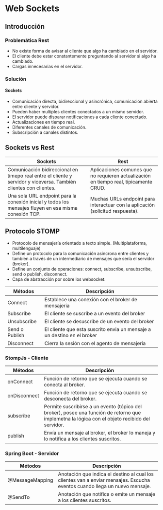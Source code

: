 # Web Sockets

## Introducción

### Problemática Rest

- No existe forma de avisar al cliente que algo ha cambiado en el servidor.
- El cliente debe estar constantemente preguntando al servidor si algo ha cambiado.
- Cargas innecesarias en el servidor.

### Solución

#### Sockets

- Comunicación directa, bidireccional y asincrónica, comunicación abierta entre cliente y servidor.
- Pueden haber multiples clientes conectados a un mismo servidor.
- El servidor puede disparar notificaciones a cada cliente conectado.
- Actualizaciones en tiempo real.
- Diferentes canales de comunicación.
- Subscripción a canales distintos.

## Sockets vs Rest

| Sockets                                                                                                           | Rest                                                                                  |
|-------------------------------------------------------------------------------------------------------------------|---------------------------------------------------------------------------------------|
| Comunicación bidireccional en timepo real entre el cliente y servidor y viceversa. También clientes con clientes. | Aplicaciones comunes que no requieren actualización en tiempo real, típicamente CRUD. |
| Una sola URL endpoint para la conexión inicial y todos los mensajes fluyen en esa misma conexión TCP.             | Muchas URLs endpoint para interactuar con la aplicación (solicitud respuesta).        |

## Protocolo STOMP

- Protocolo de mensajería orientado a texto simple. (Multiplataforma, multilenguaje)
- Define un protocolo para la comunicación asincrona entre clientes y tambíen a través de un intermediario de mensajes
  que sería el servidor (broker).
- Define un conjunto de operaciones: connect, subscribe, unsubscribe, send o publish, disconnect.
- Capa de abstracción por sobre los websocket.

| Métodos        | Descripción                                                             |
|----------------|-------------------------------------------------------------------------|
| Connect        | Establece una conexión con el broker de mensajeria                      |
| Subscribe      | El cliente se suscribe a un evento del broker                           |
| Unsubscribe    | El cliente se desuscribe de un evento del broker                        |
| Send o Publish | El cliente que esta suscrito envia un mensaje a un destino en el broker |
| Disconnect     | Cierra la sesión con el agento de mensajeria                            |

### StompJs - Cliente

| Métodos      | Descripción                                                                                                                                     |
|--------------|-------------------------------------------------------------------------------------------------------------------------------------------------|
| onConnect    | Función de retorno que se ejecuta cuando se conecta al broker.                                                                                  |
| onDisconnect | Función de retorno que se ejecuta cuando se desconecta del broker.                                                                              |
| subscribe    | Permite suscribirse a un evento (tópico del broker), posee una función de retorno que implemetna la lógica con el objeto recibido del servidor. |
| publish      | Envía un mensaje al broker, el broker lo maneja y lo notifica a los clientes suscritos.                                                         |

### Spring Boot - Servidor

| Métodos         | Descripción                                                                                                                |
|-----------------|----------------------------------------------------------------------------------------------------------------------------|
| @MessageMapping | Anotación que indica el destino al cual los clientes van a enviar mensajes. Escucha eventos cuando llega un nuevo mensaje. |
| @SendTo         | Anotación que notifica o emite un mensaje a los clientes suscritos.                                                        |
